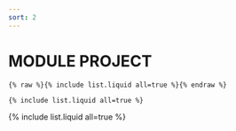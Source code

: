 ```yaml
---
sort: 2
---
```


# MODULE PROJECT

```
{% raw %}{% include list.liquid all=true %}{% endraw %}

{% include list.liquid all=true %}
```

{% include list.liquid all=true %}
